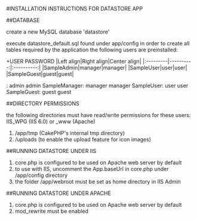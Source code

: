 #INSTALLATION INSTRUCTIONS FOR DATASTORE APP

##DATABASE

create a new MySQL database 'datastore'

execute datastore_default.sql found under app/config in order to create all tables required by the application
the following users are preinstalled:



+USER        PASSWORD
|Left align|Right align|Center align|
|:---------|----------:|:----------:|
|SampleAdmin|manager|manager|
|SampleUser|user|user|
|SampleGuest|guest|guest|


:    admin       admin
SampleManager:  manager     manager
SampleUser:     user        user
SampleGuest:    guest       guest

##DIRECTORY PERMISSIONS

the following directories must have read/write permissions for these users:
IIS_WPG (IIS 6.0) or _www (Apache)

1. /app/tmp (CakePHP's internal tmp directory)
2. /uploads (to enable the upload feature for icon images)

##RUNNING DATASTORE UNDER IIS

1. core.php is configured to be used on Apache web server by default
2. to use with IIS, uncomment the App.baseUrl in core.php under /app/config directory
3. the folder /app/webroot must be set as home directory in IIS Admin

##RUNNING DATASTORE UNDER APACHE

1. core.php is configured to be used on Apache web server by default
2. mod_rewrite must be enabled
